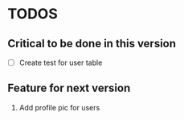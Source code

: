 # TODOS

## Critical to be done in this version

- [ ] Create test for user table

## Feature for next version

1. Add profile pic for users
